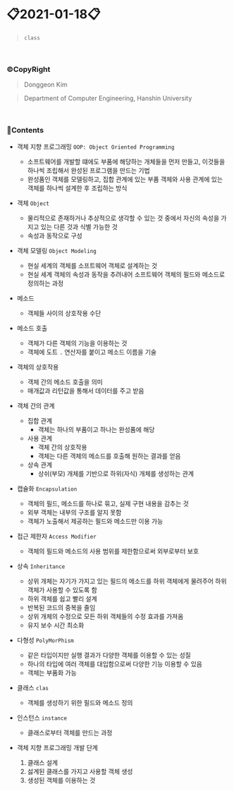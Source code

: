 # 📋2021-01-18📋
> `class`

<br>

### ©CopyRight

> Donggeon Kim

> Department of Computer Engineering, Hanshin University

<br>

### 📒Contents

- 객체 지향 프로그래밍 `OOP: Object Oriented Programming`
	+ 소프트웨어를 개발할 떄에도 부품에 해당하는 개체들을 먼저 만들고, 이것들을 하나씩 조립해서 완성된 프로그램을 만드는 기법
	+ 완성품인 객체를 모델링하고, 집합 관계에 있는 부품 객체와 사용 관계에 있는 객체를 하나씩 설계한 후 조립하는 방식

- 객체 `Object`
	+ 물리적으로 존재하거나 추상적으로 생각할 수 있는 것 중에서 자신의 속성을 가지고 있는 다른 것과 식별 가능한 것
	+ 속성과 동작으로 구성

- 객체 모델링 `Object Modeling`
	+ 현실 세계의 객체를 소프트웨어 객체로 설계하는 것
	+ 현실 세계 객체의 속성과 동작을 추려내어 소프트웨어 객체의 필드와 메소드로 정의하는 과정

- 메소드
	+ 객체들 사이의 상호작용 수단

- 메소드 호출
	+ 객체가 다른 객체의 기능을 이용하는 것
	+ 객체에 도트 `.` 연산자를 붙이고 메소드 이름을 기술

- 객체의 상호작용
	+ 객체 간의 메소드 호출을 의미
	+ 매개값과 리턴값을 통해서 데이터를 주고 받음

- 객체 간의 관계
	+ 집합 관계
		* 객체는 하나의 부품이고 하나는 완성품에 해당
	+ 사용 관계
		* 객체 간의 상호작용
		* 객체는 다른 객체의 메소드를 호출해 원하는 결과를 얻음
	+ 상속 관계
		* 상쉬(부모) 개체를 기반으로 하위(자식) 개체를 생성하는 관계

- 캡슐화 `Encapsulation`
	+ 객체의 필드, 메소드를 하나로 묶고, 실제 구현 내용을 감추는 것
	+ 외부 객체는 내부의 구조를 알지 못함
	+ 객체가 노출해서 제공하는 필드와 메소드만 이용 가능

- 접근 제한자 `Access Modifier`
	+ 객체의 필드와 메소드의 사용 범위를 제한함으로써 외부로부터 보호

- 상속 `Inheritance`
	+ 상위 개체는 자기가 가지고 있는 필드의 메소드를 하위 객체에게 물려주어 하위 객체가 사용할 수 있도록 함
	+ 하위 객체를 쉽고 빨리 설계
	+ 반복된 코드의 중복을 줄임
	+ 상위 개체의 수정으로 모든 하위 객체들의 수정 효과를 가져옴
	+ 유지 보수 시간 최소화

- 다형성 `PolyMorPhism`
	+ 같은 타입이지만 실행 결과가 다양한 객체를 이용할 수 있는 성질
	+ 하나의 타입에 여러 객체를 대입함으로써 다양한 기능 이용할 수 있음
	+ 객체는 부품화 가능

- 클래스 `clas`
	+ 객체를 생성하기 위한 필드와 메소드 정의

- 인스턴스 `instance`
	+ 클래스로부터 객체를 만드는 과정

- 객체 지향 프로그래밍 개발 단계
	1. 클래스 설계
	2. 섫계된 클래스를 가지고 사용할 객체 생성
	3. 생성된 객체를 이용하는 것